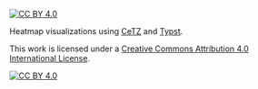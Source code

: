 [![CC BY 4.0][cc-by-shield]][cc-by]

Heatmap visualizations using [CeTZ](https://github.com/cetz-package/cetz) and [Typst](https://github.com/typst/typst).

This work is licensed under a
[Creative Commons Attribution 4.0 International License][cc-by].

[![CC BY 4.0][cc-by-image]][cc-by]

[cc-by]: http://creativecommons.org/licenses/by/4.0/
[cc-by-image]: https://i.creativecommons.org/l/by/4.0/88x31.png
[cc-by-shield]: https://img.shields.io/badge/License-CC%20BY%204.0-lightgrey.svg